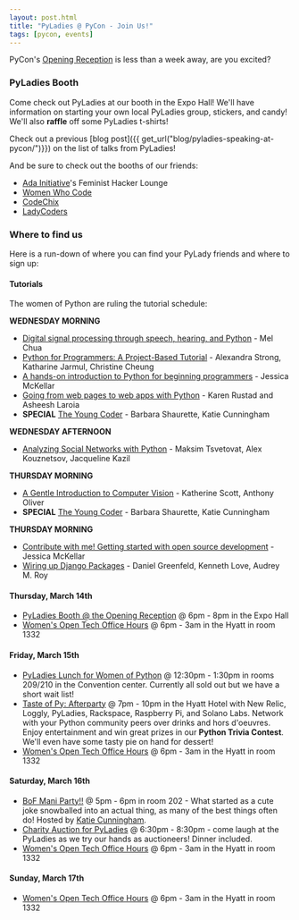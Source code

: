 ```yaml
---
layout: post.html
title: "PyLadies @ PyCon - Join Us!"
tags: [pycon, events]
---
```


PyCon's [Opening Reception](http://pycon2013reception.eventbrite.com/) is less than a week away, are you excited?

### PyLadies Booth

Come check out PyLadies at our booth in the Expo Hall!  We'll have information on starting your own local PyLadies group, stickers, and candy!  We'll also **raffle** off some PyLadies t-shirts!

Check out a previous [blog post]({{ get_url("blog/pyladies-speaking-at-pycon/")}}) on the list of talks from PyLadies!

And be sure to check out the booths of our friends:

* [Ada Initiative](http://adainitiative.org)'s Feminist Hacker Lounge
* [Women Who Code](http://www.meetup.com/women-who-code-sf)
* [CodeChix](http://codechix.org)
* [LadyCoders](http://ladycoders.com)

### Where to find us

Here is a run-down of where you can find your PyLady friends and where to sign up:

#### Tutorials

The women of Python are ruling the tutorial schedule:

**WEDNESDAY MORNING**

*  [Digital signal processing through speech, hearing, and Python](https://us.pycon.org/2013/schedule/presentation/31/) - Mel Chua
*  [Python for Programmers: A Project-Based Tutorial](https://us.pycon.org/2013/schedule/presentation/5/) - Alexandra Strong, Katharine Jarmul, Christine Cheung
*  [A hands-on introduction to Python for beginning programmers](https://us.pycon.org/2013/schedule/presentation/1/) - Jessica McKellar
*  [Going from web pages to web apps with Python](https://us.pycon.org/2013/schedule/presentation/8/) - Karen Rustad and Asheesh Laroia
*  **SPECIAL** [The Young Coder](https://us.pycon.org/2013/events/letslearnpython/) - Barbara Shaurette, Katie Cunningham

**WEDNESDAY AFTERNOON**

* [Analyzing Social Networks with Python](https://us.pycon.org/2013/schedule/presentation/29/) - Maksim Tsvetovat, Alex Kouznetsov, Jacqueline Kazil

**THURSDAY MORNING**

* [A Gentle Introduction to Computer Vision](https://us.pycon.org/2013/schedule/presentation/30/) - Katherine Scott, Anthony Oliver
*  **SPECIAL** [The Young Coder](https://us.pycon.org/2013/events/letslearnpython/) - Barbara Shaurette, Katie Cunningham

**THURSDAY MORNING**

* [Contribute with me! Getting started with open source development](https://us.pycon.org/2013/schedule/presentation/4/) - Jessica McKellar
* [Wiring up Django Packages](https://us.pycon.org/2013/schedule/presentation/11/) - Daniel Greenfeld, Kenneth Love, Audrey M. Roy


#### Thursday, March 14th

* [PyLadies Booth @ the Opening Reception](http://pycon2013reception.eventbrite.com/) @ 6pm - 8pm in the Expo Hall
* [Women's Open Tech Office Hours](https://docs.google.com/spreadsheet/ccc?key=0AreC7k-K2saEdFlqckdkX25YQUpIVlZjU3FDX3BUQ2c#gid=0) @ 6pm - 3am in the Hyatt in room 1332

#### Friday, March 15th

* [PyLadies Lunch for Women of Python](http://pyladiespyconlunch.eventbrite.com/) @ 12:30pm - 1:30pm in rooms 209/210 in the Convention center.  Currently all sold out but we have a short wait list!
* [Taste of Py: Afterparty](http://atasteofpy.eventbrite.com/) @ 7pm - 10pm in the Hyatt Hotel with New Relic, Loggly, PyLadies, Rackspace, Raspberry Pi, and Solano Labs. Network with your Python community peers over drinks and hors d'oeuvres. Enjoy entertainment and win great prizes in our **Python Trivia Contest**. We'll even have some tasty pie on hand for dessert!
* [Women's Open Tech Office Hours](https://docs.google.com/spreadsheet/ccc?key=0AreC7k-K2saEdFlqckdkX25YQUpIVlZjU3FDX3BUQ2c#gid=0) @ 6pm - 3am in the Hyatt in room 1332

#### Saturday, March 16th

* [BoF Mani Party!!](http://therealkatie.net/blog/2013/mar/4/pycon-mani-party/) @ 5pm - 6pm in room 202 - What started as a cute joke snowballed into an actual thing, as many of the best things often do! Hosted by [Katie Cunningham](https://twitter.com/kcunning).
* [Charity Auction for PyLadies](http://pycon2013auction.eventbrite.com/) @ 6:30pm - 8:30pm - come laugh at the PyLadies as we try our hands as auctioneers!  Dinner included.
* [Women's Open Tech Office Hours](https://docs.google.com/spreadsheet/ccc?key=0AreC7k-K2saEdFlqckdkX25YQUpIVlZjU3FDX3BUQ2c#gid=0) @ 6pm - 3am in the Hyatt in room 1332

#### Sunday, March 17th

* [Women's Open Tech Office Hours](https://docs.google.com/spreadsheet/ccc?key=0AreC7k-K2saEdFlqckdkX25YQUpIVlZjU3FDX3BUQ2c#gid=0) @ 6pm - 3am in the Hyatt in room 1332